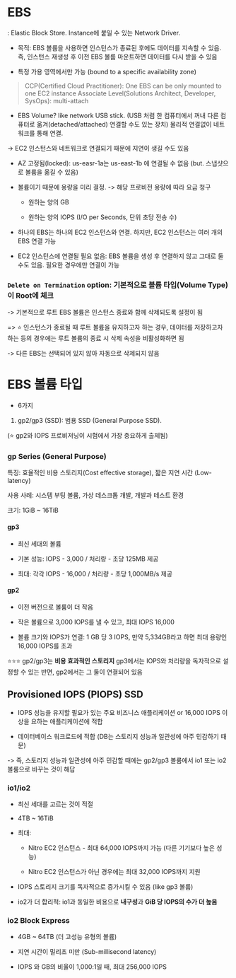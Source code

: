 # EBS

: Elastic Block Store. Instance에 붙일 수 있는 Network Driver.

- 목적: EBS 볼륨을 사용하면 인스턴스가 종료된 후에도 데이터를 지속할 수 있음. 즉, 인스턴스 재생성 후 이전 EBS 볼륨 마운트하면 데이터를 다시 받을 수 있음

- 특정 가용 영역에서만 가능 (bound to a specific availability zone)

> CCP(Certified Cloud Practitioner): One EBS can be only mounted to one EC2 instance
> Associate Level(Solutions Architect, Developer, SysOps): multi-attach

- EBS Volume? like network USB stick. (USB 처럼 한 컴퓨터에서 꺼내 다른 컴퓨터로 옮겨(detached/attached) 연결할 수도 있는 장치) 물리적 연결없이 네트워크를 통해 연결.

-> EC2 인스턴스와 네트워크로 연결되기 때문에 지연이 생길 수도 있음

- AZ 고정됨(locked): us-easr-1a는 us-east-1b 에 연결될 수 없음 (but. 스냅샷으로 볼륨을 옮길 수 있음)

- 볼륨이기 때문에 용량을 미리 결정. -> 해당 프로비전 용량에 따라 요금 청구

  - 원하는 양의 GB

  - 원하는 양의 IOPS (I/O per Seconds, 단위 초당 전송 수)

- 하나의 EBS는 하나의 EC2 인스턴스와 연결. 하지만, EC2 인스턴스는 여러 개의 EBS 연결 가능

- EC2 인스턴스에 연결될 필요 없음: EBS 볼륨을 생성 후 연결하지 않고 그대로 둘 수도 있음. 필요한 경우에만 연결이 가능


### `Delete on Termination` option: 기본적으로 볼륨 타입(Volume Type)이 Root에 체크

-> 기본적으로 루트 EBS 볼륨은 인스턴스 종료와 함께 삭제되도록 설정이 됨

=> ⭐️ 인스턴스가 종료될 때 루트 볼륨을 유지하고자 하는 경우, 데이터를 저장하고자 하는 등의 경우에는 루트 볼륨의 종료 시 삭제 속성을 비활성화하면 됨

-> 다른 EBS는 선택되어 있지 않아 자동으로 삭제되지 않음

# EBS 볼륨 타입

- 6가지

1. gp2/gp3 (SSD): 범용 SSD (General Purpose SSD). 

(⭐️ gp2와 IOPS 프로비저닝이 시험에서 가장 중요하게 출제됨)

### gp Series (General Purpose)

특징: 효율적인 비용 스토리지(Cost effective storage), 짧은 지연 시간 (Low-latency)

사용 사례: 시스템 부팅 볼륨, 가상 데스크톱 개발, 개발과 테스트 환경

크기: 1GiB ~ 16TiB

#### gp3

- 최신 세대의 볼륨

- 기본 성능: IOPS - 3,000 / 처리량 - 초당 125MB 제공

- 최대: 각각 IOPS - 16,000 / 처리량 - 초당 1,000MB/s 제공

#### gp2

- 이전 버전으로 볼륨이 더 작음

- 작은 볼륨으로 3,000 IOPS를 낼 수 있고, 최대 IOPS 16,000

- 볼륨 크기와 IOPS가 연결: 1 GB 당 3 IOPS, 만약 5,334GB라고 하면 최대 용량인 16,000 IOPS를 초과


⭐️⭐️⭐️ gp2/gp3는 **비용 효과적인 스토리지** gp3에서는 IOPS와 처리량을 독자적으로 설정할 수 있는 반면, gp2에서는 그 둘이 연결되어 있음


## Provisioned IOPS (PIOPS) SSD

- IOPS 성능을 유지할 필요가 있는 주요 비즈니스 애플리케이션 or 16,000 IOPS 이상을 요하는 애플리케이션에 적합

- 데이터베이스 워크로드에 적합 (DB는 스토리지 성능과 일관성에 아주 민감하기 때문)

-> 즉, 스토리지 성능과 일관성에 아주 민감할 때에는 gp2/gp3 볼륨에서 io1 또는 io2 볼륨으로 바꾸는 것이 해답

### io1/io2

- 최신 세대를 고르는 것이 적절

- 4TB ~ 16TiB

- 최대: 

  - Nitro EC2 인스턴스 - 최대 64,000 IOPS까지 가능 (다른 기기보다 높은 성능)

  - Nitro EC2 인스턴스가 아닌 경우에는 최대 32,000 IOPS까지 지원

- IOPS 스토리지 크기를 독자적으로 증가시킬 수 있음 (like gp3 볼륨)

- io2가 더 합리적: io1과 동일한 비용으로 **내구성**과 **GiB 당 IOPS의 수가 더 높음**


### io2 Block Express

- 4GB ~ 64TB (더 고성능 유형의 볼륨)

- 지연 시간이 밀리초 미만 (Sub-millisecond latency)

- IOPS 와 GB의 비율이 1,000:1일 때, 최대 256,000 IOPS






